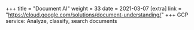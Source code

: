 +++
title = "Document AI"
weight = 33
date = 2021-03-07
[extra]
link = "https://cloud.google.com/solutions/document-understanding/"
+++
GCP service: Analyze, classify, search documents


